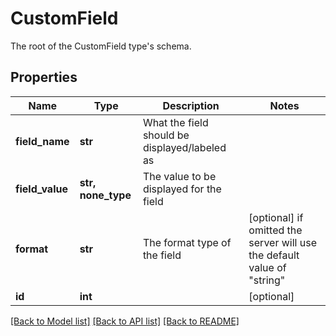# CustomField

The root of the CustomField type's schema.

## Properties
Name | Type | Description | Notes
------------ | ------------- | ------------- | -------------
**field_name** | **str** | What the field should be displayed/labeled as | 
**field_value** | **str, none_type** | The value to be displayed for the field | 
**format** | **str** | The format type of the field | [optional]  if omitted the server will use the default value of "string"
**id** | **int** |  | [optional] 

[[Back to Model list]](../README.md#documentation-for-models) [[Back to API list]](../README.md#documentation-for-api-endpoints) [[Back to README]](../README.md)



